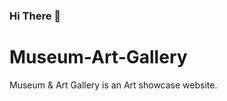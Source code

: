 ### Hi There 👋




# Museum-Art-Gallery
<p>
  Museum & Art Gallery is an Art showcase website.
</p>
